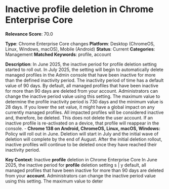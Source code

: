 # Inactive profile deletion in Chrome Enterprise Core

**Relevance Score**: 70.0

**Type**: Chrome Enterprise Core changes
**Platform**: Desktop (ChromeOS, Linux, Windows, macOS), Mobile (Android)
**Status**: Current
**Categories**: Management
**Matched Keywords**: profile, account

**Description**:
In June 2025, the inactive period for profile deletion setting started to roll out. In July 2025, the setting will begin to automatically delete managed profiles in the Admin console that have been inactive for more than the defined inactivity period. The inactivity period of time has a default value of 90 days. By default, all managed profiles that have been inactive for more than 90 days are deleted from your account. Administrators can change the inactive period value using this setting. The maximum value to determine the profile inactivity period is 730 days and the minimum value is 28 days.
    If you lower the set value, it might have a global impact on any currently managed profiles. All impacted profiles will be considered inactive and, therefore, be deleted. This does not delete the user account. If an inactive profile is re-activated on a device, that profile will reappear in the console.
    - **Chrome 138 on Android, ChromeOS, Linux, macOS, Windows:** Policy will roll out in June. Deletion will start in July and the initial wave of deletion will complete by the end of August. After the initial deletion rollout, inactive profiles will continue to be deleted once they have reached their inactivity period.

**Key Context**: Inactive **profile** deletion in Chrome Enterprise Core In June 2025, the inactive period for **profile** deletion setting s | y default, all managed profiles that have been inactive for more than 90 days are deleted from your **account**. Administrators can change the inactive period value using this setting. The maximum value to deter
